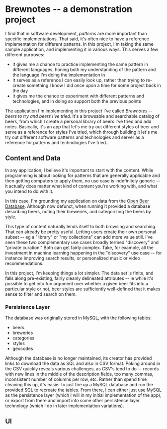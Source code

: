 # Brewnotes -- a demonstration project

I find that in software development, _patterns_ are more important than specific implementations. That said, it's often nice to have a reference implementation for different patterns. In this project, I'm taking the same sample application, and implementing it in various ways. This serves a few different purposes:
- It gives me a chance to practice implementing the same pattern in different languages, honing both my understanding of the pattern and the language I'm doing the implementation in
- It serves as a reference I can easily look up, rather than trying to re-create something I know I did once upon a time for some project back in the day
- It gives me the chance to experiment with different patterns and technologies, and in doing so support both the previous points

The application I'm implementing in this project I've called _Brewnotes -- beers to try and beers I've tried_. It's a browsable and searchable catalog of beers, from which I create a personal library of beers I've tried and add notes. Basically, it's an app that let's me try out different styles of beer and serve as a reference for styles I've tried, which through building it let's me try out different software patterns and technologies and server as a reference for patterns and technologies I've tried...

## Content and Data

In any application, I believe it's important to start with the content. While programming is about looking for patterns that are generally applicable and then getting computers to apply them, no use case is indefinitely generic -- it actually does matter what kind of content you're working with, and what you intend to do with it.

In this case, I'm grounding my application on data from the [Open Beer Database](http://openbeerdb.com/). Although now defunct, when running it provided a database describing beers, noting their breweries, and categorizing the beers by style.

This type of content naturally lends itself to both browsing and searching. That can already be pretty useful. Letting users create their own personal subset -- eg a "library" or "my collections" can add more value still. I've seen these two complementary use cases broadly termed "discovery" and "private curation." Both can get fairly complex. Take, for example, all the investment in machine learning happening in the "discovery" use case -- for instance improving search results, or personalized music or video recommendations.

In this project, I'm keeping things a lot simpler. The data set is finite, and falls along pre-existing, fairly cleanly delineated attributes -- ie while it's possible to get into fun argument over whether a given beer fits into a particular style or not, beer styles are sufficiently well-defined that it makes sense to filter and search on them.

### Persistence Layer

  The database was originally stored in MySQL, with the following tables:
- beers
- breweries
- categories
- styles
- geocodes

Although the database is no longer maintained, its creator has provided links to download the data as SQL and also in CSV format. Poking around in the CSV quickly reveals various challenges, as CSV's tend to do -- records with new lines in the middle of the description fields, too many commas, inconsistent number of columns per row, etc. Rather than spend time cleaning this up, it's easier to just fire up a MySQL database and run the provided SQL to recreate the tables. From there, I can either just use MySQL as the persistence layer (which I will in my initial implementation of the app), or export from there and import into some other persistence layer technology (which I do in later implementation variations).

## UI



